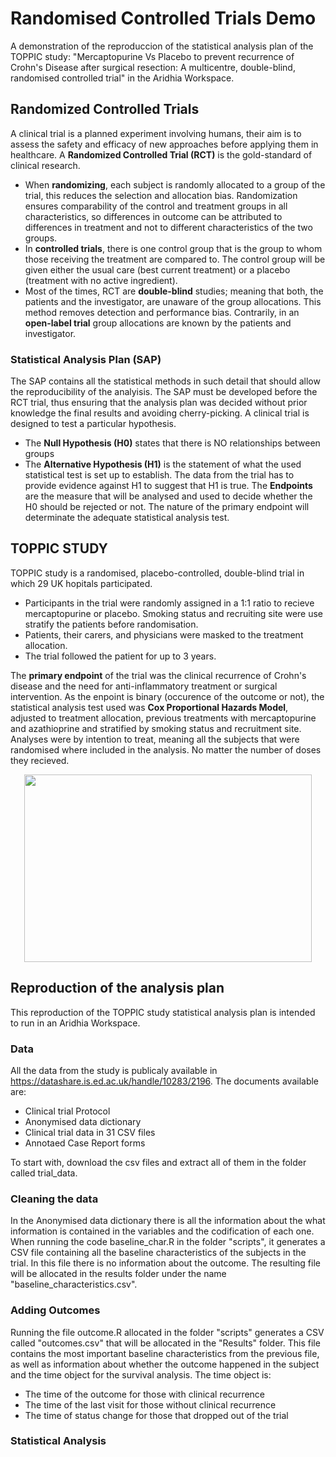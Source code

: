 # Randomised Controlled Trials Demo
A demonstration of the reproduccion of the statistical analysis plan of the TOPPIC study: "Mercaptopurine Vs Placebo to prevent recurrence of Crohn's Disease after surgical resection: A multicentre, double-blind, randomised controlled trial" in the Aridhia Workspace.

## Randomized Controlled Trials
A clinical trial is a planned experiment involving humans, their aim is to assess the safety and efficacy of new approaches before applying them in healthcare. 
A **Randomized Controlled Trial (RCT)** is the gold-standard of clinical research. 
* When **randomizing**, each subject is randomly allocated to a group of the trial, this reduces the selection and allocation bias. Randomization ensures comparability of the control and treatment groups in all characteristics, so differences in outcome can be attributed to differences in treatment and not to different characteristics of the two groups.  
* In **controlled trials**, there is one control group that is the group to whom those receiving the treatment are compared to. The control group will be given either the usual care (best current treatment) or a placebo (treatment with no active ingredient). 
* Most of the times, RCT are **double-blind** studies; meaning that both, the patients and the investigator, are unaware of the group allocations. This method removes detection and performance bias. Contrarily, in an **open-label trial** group allocations are known by the patients and investigator.

### Statistical Analysis Plan (SAP)
The SAP contains all the statistical methods in such detail that should allow the reproducibility of the analyisis. The SAP must be developed before the RCT trial, thus ensuring that the analysis plan was decided without prior knowledge the final results and avoiding cherry-picking.
A clinical trial is designed to test a particular hypothesis.
* The **Null Hypothesis (H0)** states that there is NO relationships between groups
* The **Alternative Hypothesis (H1)** is the statement of what the used statistical test is set up to establish.
The data from the trial has to provide evidence against H1 to suggest that H1 is true. The **Endpoints** are the measure that will be analysed and used to decide whether the H0 should be rejected or not. The nature of the primary endpoint will determinate the adequate statistical analysis test.

## TOPPIC STUDY
TOPPIC study is a randomised, placebo-controlled, double-blind trial in which 29 UK hopitals participated. 
* Participants in the trial were randomly assigned in a 1:1 ratio to recieve mercaptopurine or placebo. Smoking status and recruiting site were use stratify the patients before randomisation.
* Patients, their carers, and physicians were masked to the treatment allocation. 
* The trial followed the patient for up to 3 years.

The **primary endpoint** of the trial was the clinical recurrence of Crohn's disease and the need for anti-inflammatory treatment or surgical intervention. As the enpoint is binary (occurence of the outcome or not), the statistical analysis test used was **Cox Proportional Hazards Model**, adjusted to treatment allocation, previous treatments with mercaptopurine and azathioprine and stratified by smoking status and recruitment site. Analyses were by intention to treat, meaning all the subjects that were randomised where included in the analysis. No matter the number of doses they recieved.
<p align="center">
  <img width="460" height="300" src="https://ars.els-cdn.com/content/image/1-s2.0-S2468125316300784-gr1.gif">
</p>

## Reproduction of the analysis plan

This reproduction of the TOPPIC study statistical analysis plan is intended to run in an Aridhia Workspace. 

### Data

All the data from the study is publicaly available in https://datashare.is.ed.ac.uk/handle/10283/2196.
The documents available are:
* Clinical trial Protocol
* Anonymised data dictionary
* Clinical trial data in 31 CSV files
* Annotaed Case Report forms

To start with, download the csv files and extract all of them in the folder called trial_data.

### Cleaning the data
In the Anonymised data dictionary there is all the information about the what information is contained in the variables and the codification of each one. 
When running the code baseline_char.R in the folder "scripts", it generates a CSV file containing all the baseline characteristics of the subjects in the trial. In this file there is no information about the outcome.
The resulting file will be allocated in the results folder under the name "baseline_characteristics.csv".

### Adding Outcomes
Running the file outcome.R allocated in the folder "scripts" generates a CSV called "outcomes.csv" that will be allocated in the "Results" folder.
This file contains the most important baseline characteristics from the previous file, as well as information about whether the outcome happened in the subject and the time object for the survival analysis. The time object is:
* The time of the outcome for those with clinical recurrence
* The time of the last visit for those without clinical recurrence
* The time of status change for those that dropped out of the trial

### Statistical Analysis



